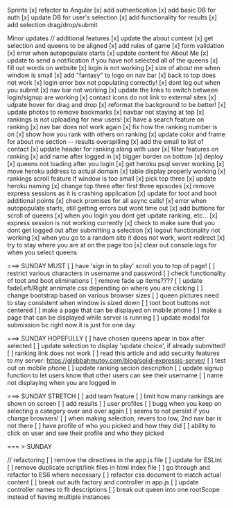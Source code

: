 Sprints
[x] refactor to Angular
[x] add authentication
[x] add basic DB for auth
[x] update DB for user's selection
[x] add functionality for results
[x] add selection drag/drop/submit

Minor updates
// additional features
[x] update the about content
[x] get selection and queens to be aligned
[x] add rules of game
[x] form validation
[x] error when autopopulate starts
[x] update content for About Me
[x] update to send a notification if you have not selected all of the queens 
[x] fill out words on website
[x] login is not working
[x] size of about me when window is small
[x] add "fantasy" to logo on nav bar
[x] back to top does not work
[x] login error box not populating correctly!
[x] dont log out when you submit
[x] nav bar not working
[x] update the links to switch between login/signup are working
[x] contact icons do not link to external sites
[x] udpate hover for drag and drop
[x] reformat the background to be better!
[x] update photos to remove backmarks
[x] navbar not staying at top
[x] rankings is not uploading for new users!
[x] have a search feature on ranking
[x] nav bar does not work again
[x] fix how the ranking number is on
[x] show how you rank with others on ranking
[x] update color and frame for about me section -- results overspilling
[x] add the email to list of contact
[x] update header for ranking along with user
[x] filter features on ranking
[x] add name after logged in
[x] bigger border on bottom
[x] deploy
[x] queens not loading after you login
[x] get heroku psql server working
[x] move heroku address to actual domain
[x] table display properly working
[x] rankings scroll feature if window is too small
[x] pick top three
[x] update heroku naming
[x] change top three after first three episodes
[x] remove express sessions as it is crashing application
[x] update for toot and boot additional points
[x] check promises for all async calls!
[x] error when autopopulate starts, still getting errors but wont time out
[x] add buttions for scroll of queens
[x] when you login you dont get update ranking, etc...
[x] express session is not working currently
[x] check to make sure that you dont get logged out after submitting a selection
[x] logout functionality not working
[x] when you go to a random site it does not work, wont redirect
[x] try to stay where you are at on the page too
[x] clear out console.logs for when you select queens


===> SUNDAY MUST
[ ] have 'sign in to play' scroll you to top of page!
[ ] restrict various characters in username and password
[ ] check functionality of toot and boot eliminations
[ ] remove fade up items????
[ ] update fadeLeft/Right annimate css depending on where you are clicking
[ ] change bootstrap based on various browser sizes
[ ] queen pictures need to stay consistent when window is sized down
[ ] toot boot buttons not centered
[ ] make a page that can be displayed on mobile phone
[ ] make a page that can be displayed while server is running
[ ] update modal for submission bc right now it is just for one day


===> SUNDAY HOPEFULLY
[ ] have chosen queens apear in box after selected
[ ] update selection to display 'update choice', if already submitted!
[ ] ranking link does not work
[ ] read this article and add security features to my server: https://glebbahmutov.com/blog/solid-expressjs-server/
[ ] test out on mobile phone
[ ] update ranking secion description
[ ] update signup function to let users know that other users can see their username
[ ] name not displaying when you are logged in


===> SUNDAY STRETCH
[ ] add team feature
[ ] limit how many rankings are shown on screen
[ ] add results
[ ] user profiles
[ ] bugg when you keep on selecting a category over and over again
[ ] seems to not persist if you change browsers!
[ ] when making selection, revers too low, 2nd nav bar is not there
[ ] have profile of who you picked and how they did
[ ] ability to click on user and see their profile and who they picked


=== > SUNDAY

// refactoring
[ ] remove the directives in the app.js file
[ ] update for ESLint
[ ] remove duplicate script/link files in html index file
[ ] go through and refactor to ES6 where necessary
[ ] refactor css document to match actual content
[ ] break out auth factory and controller in app.js
[ ] update controller names to fit descriptions
[ ] break out queen into one rootScope instead of having multiple instances